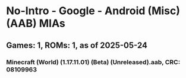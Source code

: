 # No-Intro - Google - Android (Misc) (AAB) MIAs
## Games: 1, ROMs: 1, as of 2025-05-24

### Minecraft (World) (1.17.11.01) (Beta) (Unreleased).aab, CRC: 08109963
